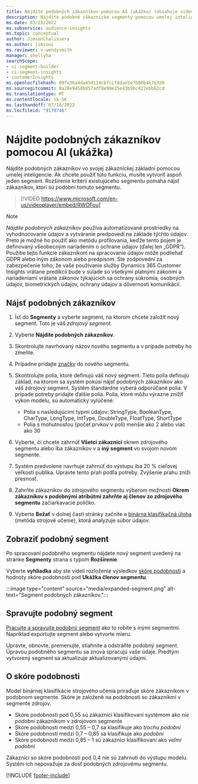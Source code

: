 ```yaml
---
title: Nájdite podobných zákazníkov pomocou AI (ukážka) (obsahuje video)
description: Nájdite podobné zákaznícke segmenty pomocou umelej inteligencie.
ms.date: 03/25/2022
ms.subservice: audience-insights
ms.topic: conceptual
author: JimsonChalissery
ms.author: jimsonc
ms.reviewer: v-wendysmith
manager: shellyha
searchScope:
- ci-segment-builder
- ci-segment-insights
- customerInsights
ms.openlocfilehash: 09fe36a4da45d114cbfccf8dad1e7b80b4b7e320
ms.sourcegitcommit: 8a28e9458b857adf8e90e25e43b9bc422ebbb2cd
ms.translationtype: MT
ms.contentlocale: sk-SK
ms.lasthandoff: 07/18/2022
ms.locfileid: "9170746"
---
```

# <a name="find-similar-customers-with-ai-preview"></a>Nájdite podobných zákazníkov pomocou AI (ukážka)

Nájdite podobných zákazníkov vo svojej zákazníckej základni pomocou umelej inteligencie. Ak chcete použiť túto funkciu, musíte vytvoriť aspoň jeden segment. Rozšírenie kritérií existujúceho segmentu pomáha nájsť zákazníkov, ktorí sú podobní tomuto segmentu.

> [!VIDEO https://www.microsoft.com/en-us/videoplayer/embed/RWOFou]

> [!NOTE]
> *Nájdite podobných zákazníkov* používa automatizované prostriedky na vyhodnocovanie údajov a vytváranie predpovedí na základe týchto údajov. Preto je možné ho použiť ako metódu profilovania, keďže tento pojem je definovaný všeobecným nariadením o ochrane údajov (ďalej len „GDPR“). Použitie tejto funkcie zákazníkom na spracovanie údajov môže podliehať GDPR alebo iným zákonom alebo predpisom. Ste zodpovední za zabezpečenie toho, že vaše používanie služby Dynamics 365 Customer Insights vrátane predikcií bude v súlade so všetkými platnými zákonmi a nariadeniami vrátane zákonov týkajúcich sa ochrany súkromia, osobných údajov, biometrických údajov, ochrany údajov a dôvernosti komunikácií.

## <a name="find-similar-customers"></a>Nájsť podobných zákazníkov

1. Ísť do **Segmenty** a vyberte segment, na ktorom chcete založiť nový segment. Toto je váš *zdrojový segment*.

1. Vyberte **Nájdite podobných zákazníkov**.

1. Skontrolujte navrhovaný názov nového segmentu a v prípade potreby ho zmeňte.

1. Prípadne pridajte [značky](work-with-tags-columns.md#manage-tags) do nového segmentu.

1. Skontrolujte polia, ktoré definujú váš nový segment. Tieto polia definujú základ, na ktorom sa systém pokúsi nájsť podobných zákazníkov ako váš zdrojový segment. Systém štandardne vyberá odporúčané polia. V prípade potreby pridajte ďalšie polia.
  Polia, ktoré môžu výrazne znížiť výkon modelu, sú automaticky vylúčené:
  
   - Polia s nasledujúcimi typmi údajov: StringType, BooleanType, CharType, LongType, IntType, DoubleType, FloatType, ShortType
   - Polia s mohutnosťou (počet prvkov v poli) menšie ako 2 alebo viac ako 30

1. Vyberte, či chcete zahrnúť **Všetci zákazníci** okrem zdrojového segmentu alebo iba zákazníkov v a **iný segment** vo svojom novom segmente.

1. Systém predvolene navrhuje zahrnúť do výstupu iba 20 % cieľovej veľkosti publika. Upravte tento prah podľa potreby. Zvýšenie prahu zníži presnosť.

1. Zahrňte zákazníkov do zdrojového segmentu výberom možnosti **Okrem zákazníkov s podobnými atribútmi zahrňte aj členov zo zdrojového segmentu** začiarkavacie políčko.

1. Vyberte **Bežať** v dolnej časti stránky začnite a [binárna klasifikačná úloha](#about-similarity-scores) (metóda strojové učenie), ktorá analyzuje súbor údajov.

## <a name="view-the-similar-segment"></a>Zobraziť podobný segment

Po spracovaní podobného segmentu nájdete nový segment uvedený na stránke **Segmenty** strana s typom **Rozšírenie**.

Vyberte **vyhliadka** aby ste videli rozloženie výsledkov [skóre podobnosti](#about-similarity-scores) a hodnoty skóre podobnosti pod **Ukážka členov segmentu**.

:::image type="content" source="media/expanded-segment.png" alt-text="Segment podobných zákazníkov.":::

## <a name="manage-a-similar-segment"></a>Spravujte podobný segment

[Pracujte a spravujte podobný segment](segments.md#manage-existing-segments) ako to robíte s inými segmentmi. Napríklad exportujte segment alebo vytvorte mieru.

Upravte, obnovte, premenujte, stiahnite a odstráňte podobný segment. Úpravou podobného segmentu sa znova spracujú vaše údaje. Predtým vytvorený segment sa aktualizuje aktualizovanými údajmi.

## <a name="about-similarity-scores"></a>O skóre podobnosti

Model binárnej klasifikácie strojového učenia priraďuje skóre zákazníkom v podobnom segmente. Skóre je založené na podobnosti so zákazníkmi v segmente zdrojov.

- Skóre podobnosti pod 0,55 sú zákazníci klasifikovaní systémom ako *nie podobní* zákazníkom v zdrojovom segmente
- Skóre podobnosti medzi 0,55 – 0,7 sa klasifikuje ako *trochu podobní*
- Skóre podobnosti medzi 0,7 – 0,85 sa klasifikuje ako *podobní*
- Skóre podobnosti medzi 0,85 – 1 sú zákazníci klasifikovaní ako *veľmi podobní*

Zákazníci so skóre podobnosti pod 0,4 nie sú zahrnutí do výstupu modelu. Systém ich nepovažuje za dosť podobných zdrojovému segmentu.

[!INCLUDE [footer-include](includes/footer-banner.md)]
